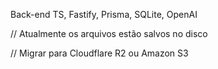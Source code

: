 Back-end
TS, Fastify, Prisma, SQLite, OpenAI


// Atualmente os arquivos estão salvos no disco

// Migrar para Cloudflare R2 ou Amazon S3
